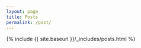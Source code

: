 ```yaml
---
layout: page
title: Posts
permalink: /post/
---
```


{% include {{ site.baseurl }}/_includes/posts.html %}

